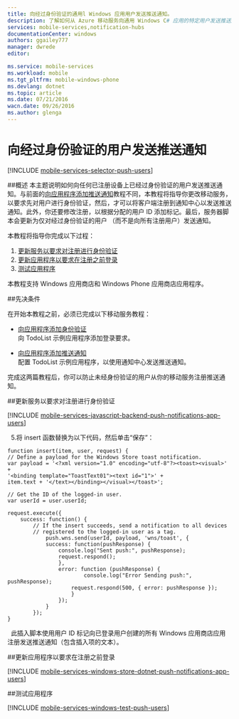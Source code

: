 ```yaml
---
title: 向经过身份验证的通用l Windows 应用用户发送推送通知。
description: 了解如何从 Azure 移动服务向通用 Windows C# 应用的特定用户发送推送通知。
services: mobile-services,notification-hubs
documentationCenter: windows
authors: ggailey777
manager: dwrede
editor: 

ms.service: mobile-services
ms.workload: mobile
ms.tgt_pltfrm: mobile-windows-phone
ms.devlang: dotnet
ms.topic: article
ms.date: 07/21/2016
wacn.date: 09/26/2016
ms.author: glenga
---
```


# 向经过身份验证的用户发送推送通知

[!INCLUDE [mobile-services-selector-push-users](../../includes/mobile-services-selector-push-users.md)]

##概述
本主题说明如何向任何已注册设备上已经过身份验证的用户发送推送通知。与前面的[向应用程序添加推送通知]教程不同，本教程将指导你更改移动服务，以要求先对用户进行身份验证，然后，才可以将客户端注册到通知中心以发送推送通知。此外，你还要修改注册，以根据分配的用户 ID 添加标记。最后，服务器脚本会更新为仅对经过身份验证的用户 （而不是向所有注册用户）发送通知。

本教程将指导你完成以下过程：

1. [更新服务以要求对注册进行身份验证]
2. [更新应用程序以要求在注册之前登录]
3. [测试应用程序]
 
本教程支持 Windows 应用商店和 Windows Phone 应用商店应用程序。

##先决条件 

在开始本教程之前，必须已完成以下移动服务教程：

+ [向应用程序添加身份验证]<br/>向 TodoList 示例应用程序添加登录要求。

+ [向应用程序添加推送通知]<br/>配置 TodoList 示例应用程序，以使用通知中心发送推送通知。

完成这两篇教程后，你可以防止未经身份验证的用户从你的移动服务注册推送通知。

##<a name="register"></a>更新服务以要求对注册进行身份验证

[!INCLUDE [mobile-services-javascript-backend-push-notifications-app-users](../../includes/mobile-services-javascript-backend-push-notifications-app-users.md)]

&nbsp;&nbsp;5.将 insert 函数替换为以下代码，然后单击“保存”：

	function insert(item, user, request) {
    // Define a payload for the Windows Store toast notification.
    var payload = '<?xml version="1.0" encoding="utf-8"?><toast><visual>' +    
    '<binding template="ToastText01"><text id="1">' +
    item.text + '</text></binding></visual></toast>';

    // Get the ID of the logged-in user.
    var userId = user.userId;		

    request.execute({
        success: function() {
            // If the insert succeeds, send a notification to all devices 
	    	// registered to the logged-in user as a tag.
            	push.wns.send(userId, payload, 'wns/toast', {
                success: function(pushResponse) {
                    console.log("Sent push:", pushResponse);
	    			request.respond();
                    },              
                    error: function (pushResponse) {
                            console.log("Error Sending push:", pushResponse);
	    				request.respond(500, { error: pushResponse });
                        }
                    });
                }
            });
	}

&nbsp;&nbsp;此插入脚本使用用户 ID 标记向已登录用户创建的所有 Windows 应用商店应用注册发送推送通知（包含插入项的文本）。

##<a name="update-app"></a>更新应用程序以要求在注册之前登录

[!INCLUDE [mobile-services-windows-store-dotnet-push-notifications-app-users](../../includes/mobile-services-windows-store-dotnet-push-notifications-app-users.md)]

##<a name="test"></a>测试应用程序

[!INCLUDE [mobile-services-windows-test-push-users](../../includes/mobile-services-windows-test-push-users.md)]

<!-- Anchors. -->
[更新服务以要求对注册进行身份验证]: #register
[更新应用程序以要求在注册之前登录]: #update-app
[测试应用程序]: #test
[Next Steps]: #next-steps

<!-- URLs. -->
[向应用程序添加身份验证]: ./mobile-services-dotnet-backend-windows-universal-dotnet-get-started-users.md
[向应用程序添加推送通知]: ./mobile-services-javascript-backend-windows-universal-dotnet-get-started-push.md

[Azure Management portal]: https://manage.windowsazure.cn/

<!---HONumber=Mooncake_0118_2016-->